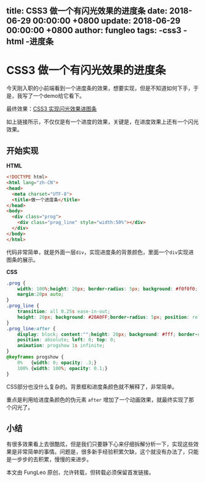 title: CSS3 做一个有闪光效果的进度条
date: 2018-06-29 00:00:00 +0800
update: 2018-06-29 00:00:00 +0800
author: fungleo
tags:
    -css3
    -html
    -进度条
---

# CSS3 做一个有闪光效果的进度条

今天刚入职的小前端看到一个进度条的效果，想要实现，但是不知道如何下手，于是，我写了一个demo给它看下。

最终效果：[CSS3 实现闪光效果进图条](http://runjs.cn/detail/ykmswclh)

如上链接所示，不仅仅是有一个进度的效果，关键是，在进度效果上还有一个闪光效果。

## 开始实现

**HTML**

```html
<!DOCTYPE html>
<html lang="zh-CN">
<head>
  <meta charset="UTF-8">
  <title>做一个进度条</title>
</head>
<body>
  <div class="prog">
    <div class="prog_line" style="width:50%"></div>
  </div>
</body>
</html>
```

代码非常简单，就是外面一层`div`，实现进度条的背景颜色，里面一个`div`实现进图条的展示。

**CSS**

```css
.prog {
	width: 100%;height: 20px; border-radius: 5px; background: #f0f0f0;
	margin:20px auto;
}
.prog_line {
	transition: all 0.25s ease-in-out;
	height: 20px; background: #20A0FF;border-radius: 5px; position: relative;
}
.prog_line:after {
	display: block; content:"";height: 20px; background: #fff; border-radius: 5px;
	position: absolute; left: 0; top: 0;
	animation: progshow 1s infinite;
}
@keyframes progshow {
	0%   {width: 0; opacity: .3;}
	100% {width: 100%; opacity: 0.1;}
}
```

CSS部分也没什么复杂的。背景框和进度条颜色就不解释了，非常简单。

重点是利用给进度条颜色的伪元素 `after` 增加了一个动画效果，就最终实现了那个闪光了。

## 小结

有很多效果看上去很酷炫，但是我们只要静下心来仔细拆解分析一下，实现这些效果是非常简单的事情。问题是，很多新手经验积累欠缺，这个就没有办法了，只能是一步步的去积累，慢慢的来进步。

本文由 FungLeo 原创，允许转载，但转载必须保留首发链接。

